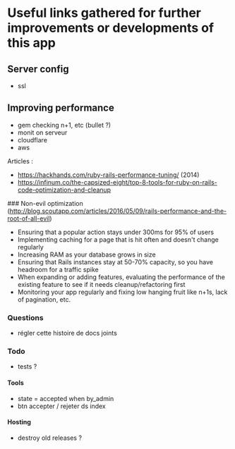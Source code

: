 # Useful links gathered for further improvements or developments of this app

## Server config
- ssl 

## Improving performance
- gem checking n+1, etc (bullet ?)
- monit on serveur
- cloudflare
- aws

Articles : 

- https://hackhands.com/ruby-rails-performance-tuning/ (2014)
- https://infinum.co/the-capsized-eight/top-8-tools-for-ruby-on-rails-code-optimization-and-cleanup



### Non-evil optimization (http://blog.scoutapp.com/articles/2016/05/09/rails-performance-and-the-root-of-all-evil)
- Ensuring that a popular action stays under 300ms for 95% of users
- Implementing caching for a page that is hit often and doesn't change regularly
- Increasing RAM as your database grows in size
- Ensuring that Rails instances stay at 50-70% capacity, so you have headroom for a traffic spike
- When expanding or adding features, evaluating the performance of the existing feature to see if it needs cleanup/refactoring first
- Monitoring your app regularly and fixing low hanging fruit like n+1s, lack of pagination, etc.


### Questions

- régler cette histoire de docs joints


### Todo 

- tests ?

#### Tools

- state = accepted when by_admin
- btn accepter / rejeter ds index

#### Hosting

- destroy old releases ?